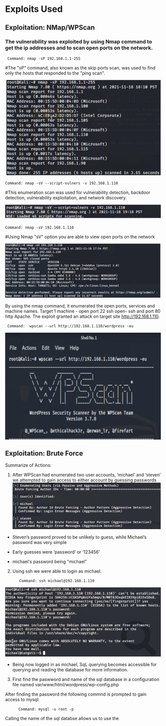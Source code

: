 # Exploits Used 

## Exploitation: NMap/WPScan

### The vulnerability was exploited by using Nmap command to get the ip addresses and to scan open ports on the network. 

     Command: nmap -sP 192.168.1.1-255

   #The "sP" command, also known as the skip ports scan, was used to find only the hosts that responded to the "ping scan".

![Image2](/images/Image2.png)




    Command: nmap -sV --script-vulners -v 192.168.1.110

  #This enumeration scan was used for vulnerability detection, backdoor detection, vulnerability exploitation, and network discovery.

![Image3](/images/Image3.png)




    Command: nmap -sV 192.168.1.110

  #Using Nmap "sV" option you are able to view open ports on the network

![Image4](/images/Image4.png)

By using the nmap command, it enumerated the open ports, services and machine names. Target 1 machine -  open port 22  ssh open- ssh and port 80 http Apache.  The exploit granted an attack on target site http://192.168.1.110.  

     Command:  wpscan --url http://192.168.1.110/wordpress -eu
![Image6](/images/Image6.png)

## Exploitation: Brute Force

Summarize of Actions:
1. After WPScan had enumerated two user accounts, ‘michael’ and ‘steven’ we attempted to gain access to either account by guessing passwords
![Image7](/images/Image7.png)

- Steven’s password proved to be unlikely to guess, while Michael’s password was very simple

- Early guesses were ‘password’ or ‘123456’

- michael's password being "michael"

2. Using ssh we were able to login as michael.

          Command: ssh michael@192.168.1.110
![Image8](/images/Image8.png)
- Being now logged in as michael, SqL querying becomes accessible for querying and reading the database for more information.
3. First find the paswword and name of the sql database in a configuration file named var/www/html/wordpress/wp-config.php
           
          
          
After finding the password the following commnd is prompted to gain access to mysql:    
          
          Command: mysql -u root -p


Calling the name of the sql databse allows us to use the 


